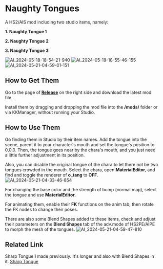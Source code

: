 # Naughty Tongues
A HS2/AIS mod including two studio items, namely:

**1. Naughty Tongue 1**

**2. Naughty Tongue 2**

**3. Naughty Tongue 3**

![AI_2024-05-18-18-54-21-940](https://github.com/Blatke/Naughty-Tongue/assets/125734582/e4663107-149b-4fc6-884f-d471a2152549)
![AI_2024-05-18-18-55-46-155](https://github.com/Blatke/Naughty-Tongue/assets/125734582/e7de8c72-63f8-4304-99ec-7c4d5289abcb)
![AI_2024-05-21-04-59-01-151](https://github.com/Blatke/Naughty-Tongue/assets/125734582/904bb7e9-5204-4063-b227-0fb98550e81c)


## How to Get Them
Go to the page of [**Release**](https://github.com/Blatke/Naughty-Tongue/releases) on the right side and download the latest mod file.

Install them by dragging and dropping the mod file into the **/mods/** folder or via KKManager, without running your Studio.

## How to Use Them
Go finding them in Studio by their item names. Add the tongue into the scene, parent it to your character's mouth and set the tongue's position to 0,0,0. Then, the tongue goes near by the chara's mouth, and you just need a little further adjustment in its position.

Also, you can disable the original tongue of the chara to let there not be two tongues crowded in the mouth. Select the chara, open **MaterialEditor**, and find and toggle the renderer of **o_tang** to **OFF**.
![AI_2024-05-21-04-33-46-854](https://github.com/Blatke/Naughty-Tongue/assets/125734582/dc6c0c08-b5b5-46cd-a493-862000774055)


For changing the base color and the strength of bump (normal map), select the tongue and use **MaterialEditor**.

For animating them, enable their **FK** functions on the anim tab, then rotate the FK nodes to change their poses.

There are also some Blend Shapes added to these items, check and adjust their parameters on the **Blend Shapes** tab of the adv.mode of HS2PE/AIPE to morph the mesh of the tongues.
![AI_2024-05-21-04-59-47-810](https://github.com/Blatke/Naughty-Tongue/assets/125734582/aec50fb9-e113-45c2-926e-d34eeb8f9482)


## Related Link
Sharp Tongue I made previously. It's longer and also with Blend Shapes in it. [Sharp Tongue](https://github.com/Blatke/Sharp-Tongue-HS2-AIS-mod)

